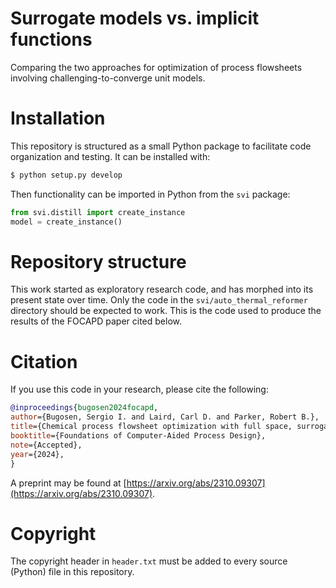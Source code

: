 # Surrogate models vs. implicit functions
Comparing the two approaches for optimization of process flowsheets involving
challenging-to-converge unit models.

# Installation
This repository is structured as a small Python package to facilitate code
organization and testing. It can be installed with:
```bash
$ python setup.py develop
```
Then functionality can be imported in Python from the `svi` package:
```python
from svi.distill import create_instance
model = create_instance()
```

# Repository structure
This work started as exploratory research code, and has morphed into its present
state over time. Only the code in the `svi/auto_thermal_reformer` directory
should be expected to work. This is the code used to produce the results of the
FOCAPD paper cited below.

# Citation
If you use this code in your research, please cite the following:
```bibtex
@inproceedings{bugosen2024focapd,
author={Bugosen, Sergio I. and Laird, Carl D. and Parker, Robert B.},
title={Chemical process flowsheet optimization with full space, surrogate, and implicit formulations of a {G}ibbs reactor},
booktitle={Foundations of Computer-Aided Process Design},
note={Accepted},
year={2024},
}
```
A preprint may be found at [https://arxiv.org/abs/2310.09307](https://arxiv.org/abs/2310.09307).

# Copyright
The copyright header in `header.txt` must be added to every source (Python)
file in this repository.
